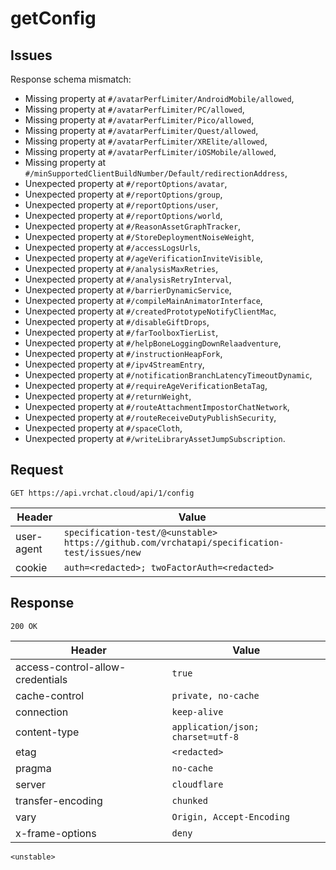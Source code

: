 # getConfig

## Issues
Response schema mismatch:
* Missing property at ``#/avatarPerfLimiter/AndroidMobile/allowed``,
* Missing property at ``#/avatarPerfLimiter/PC/allowed``,
* Missing property at ``#/avatarPerfLimiter/Pico/allowed``,
* Missing property at ``#/avatarPerfLimiter/Quest/allowed``,
* Missing property at ``#/avatarPerfLimiter/XRElite/allowed``,
* Missing property at ``#/avatarPerfLimiter/iOSMobile/allowed``,
* Missing property at ``#/minSupportedClientBuildNumber/Default/redirectionAddress``,
* Unexpected property at ``#/reportOptions/avatar``,
* Unexpected property at ``#/reportOptions/group``,
* Unexpected property at ``#/reportOptions/user``,
* Unexpected property at ``#/reportOptions/world``,
* Unexpected property at ``#/ReasonAssetGraphTracker``,
* Unexpected property at ``#/StoreDeploymentNoiseWeight``,
* Unexpected property at ``#/accessLogsUrls``,
* Unexpected property at ``#/ageVerificationInviteVisible``,
* Unexpected property at ``#/analysisMaxRetries``,
* Unexpected property at ``#/analysisRetryInterval``,
* Unexpected property at ``#/barrierDynamicService``,
* Unexpected property at ``#/compileMainAnimatorInterface``,
* Unexpected property at ``#/createdPrototypeNotifyClientMac``,
* Unexpected property at ``#/disableGiftDrops``,
* Unexpected property at ``#/farToolboxTierList``,
* Unexpected property at ``#/helpBoneLoggingDownRelaadventure``,
* Unexpected property at ``#/instructionHeapFork``,
* Unexpected property at ``#/ipv4StreamEntry``,
* Unexpected property at ``#/notificationBranchLatencyTimeoutDynamic``,
* Unexpected property at ``#/requireAgeVerificationBetaTag``,
* Unexpected property at ``#/returnWeight``,
* Unexpected property at ``#/routeAttachmentImpostorChatNetwork``,
* Unexpected property at ``#/routeReceiveDutyPublishSecurity``,
* Unexpected property at ``#/spaceCloth``,
* Unexpected property at ``#/writeLibraryAssetJumpSubscription``.
## Request
`GET https://api.vrchat.cloud/api/1/config`

| Header | Value |
| ------ | ----- |
| user-agent | `specification-test/@<unstable> https://github.com/vrchatapi/specification-test/issues/new` |
| cookie | `auth=<redacted>; twoFactorAuth=<redacted>` |


## Response
`200 OK`

| Header | Value |
| ------ | ----- |
| access-control-allow-credentials | `true` |
| cache-control | `private, no-cache` |
| connection | `keep-alive` |
| content-type | `application/json; charset=utf-8` |
| etag | `<redacted>` |
| pragma | `no-cache` |
| server | `cloudflare` |
| transfer-encoding | `chunked` |
| vary | `Origin, Accept-Encoding` |
| x-frame-options | `deny` |

```jsonc
<unstable>
```

